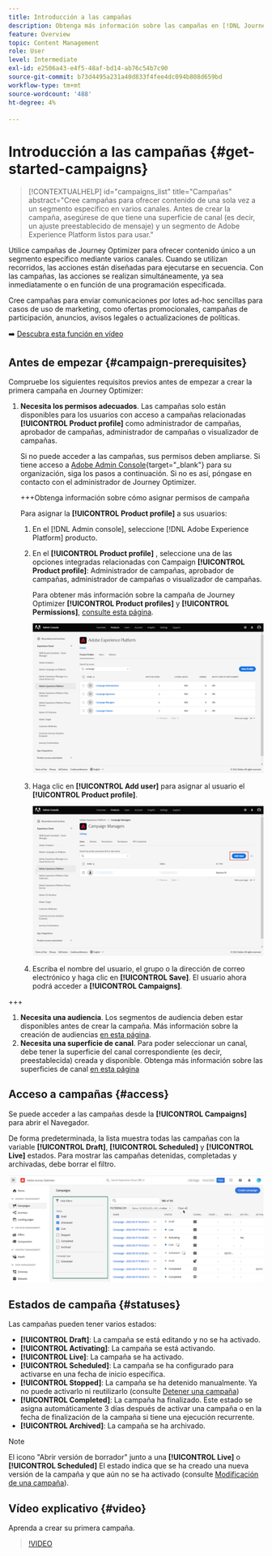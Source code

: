 ```yaml
---
title: Introducción a las campañas
description: Obtenga más información sobre las campañas en [!DNL Journey Optimizer]
feature: Overview
topic: Content Management
role: User
level: Intermediate
exl-id: e2506a43-e4f5-48af-bd14-ab76c54b7c90
source-git-commit: b73d4495a231a40d833f4fee4dc094b808d659bd
workflow-type: tm+mt
source-wordcount: '488'
ht-degree: 4%

---
```


# Introducción a las campañas {#get-started-campaigns}

>[!CONTEXTUALHELP]
>id="campaigns_list"
>title="Campañas"
>abstract="Cree campañas para ofrecer contenido de una sola vez a un segmento específico en varios canales. Antes de crear la campaña, asegúrese de que tiene una superficie de canal (es decir, un ajuste preestablecido de mensaje) y un segmento de Adobe Experience Platform listos para usar."

Utilice campañas de Journey Optimizer para ofrecer contenido único a un segmento específico mediante varios canales. Cuando se utilizan recorridos, las acciones están diseñadas para ejecutarse en secuencia. Con las campañas, las acciones se realizan simultáneamente, ya sea inmediatamente o en función de una programación especificada.

Cree campañas para enviar comunicaciones por lotes ad-hoc sencillas para casos de uso de marketing, como ofertas promocionales, campañas de participación, anuncios, avisos legales o actualizaciones de políticas.

➡️ [Descubra esta función en vídeo](#video)

<!--You can create two types of campaigns:

* **Scheduled campaigns** allow for simple ad-hoc batch communications for marketing use cases like promotional offers, engagement campaigns, announcements, legal notices, or policy updates.
* **API Triggered Campaigns** allow for simple transactional/operational messages with REST APIs (password reset, card abandonment, etc.), where the need may involve personalization using profile attributes and contextual data from payload.-->

## Antes de empezar {#campaign-prerequisites}

Compruebe los siguientes requisitos previos antes de empezar a crear la primera campaña en Journey Optimizer:

1. **Necesita los permisos adecuados**. Las campañas solo están disponibles para los usuarios con acceso a campañas relacionadas **[!UICONTROL Product profile]** como administrador de campañas, aprobador de campañas, administrador de campañas o visualizador de campañas.

   Si no puede acceder a las campañas, sus permisos deben ampliarse. Si tiene acceso a [Adobe Admin Console](https://adminconsole.adobe.com/){target=&quot;_blank&quot;} para su organización, siga los pasos a continuación. Si no es así, póngase en contacto con el administrador de Journey Optimizer.

   +++Obtenga información sobre cómo asignar permisos de campaña

   Para asignar la **[!UICONTROL Product profile]** a sus usuarios:

   1. En el [!DNL Admin console], seleccione [!DNL Adobe Experience Platform] producto.

   1. En el **[!UICONTROL Product profile]** , seleccione una de las opciones integradas relacionadas con Campaign **[!UICONTROL Product profile]**: Administrador de campañas, aprobador de campañas, administrador de campañas o visualizador de campañas.

      Para obtener más información sobre la campaña de Journey Optimizer **[!UICONTROL Product profiles]** y **[!UICONTROL Permissions]**, [consulte esta página](../administration/ootb-product-profiles.md).

      ![](assets/do-not-localize/admin_1.png)

   1. Haga clic en **[!UICONTROL Add user]** para asignar al usuario el **[!UICONTROL Product profile]**.

      ![](assets/do-not-localize/admin_2.png)

   1. Escriba el nombre del usuario, el grupo o la dirección de correo electrónico y haga clic en **[!UICONTROL Save]**.
   El usuario ahora podrá acceder a **[!UICONTROL Campaigns]**.

+++

1. **Necesita una audiencia**. Los segmentos de audiencia deben estar disponibles antes de crear la campaña. Más información sobre la creación de audiencias [en esta página](../segment/about-segments.md).
1. **Necesita una superficie de canal**. Para poder seleccionar un canal, debe tener la superficie del canal correspondiente (es decir, preestablecida) creada y disponible. Obtenga más información sobre las superficies de canal [en esta página](../configuration/channel-surfaces.md)

## Acceso a campañas {#access}

Se puede acceder a las campañas desde la **[!UICONTROL Campaigns]** para abrir el Navegador.

De forma predeterminada, la lista muestra todas las campañas con la variable **[!UICONTROL Draft]**, **[!UICONTROL Scheduled]** y **[!UICONTROL Live]** estados. Para mostrar las campañas detenidas, completadas y archivadas, debe borrar el filtro.

![](assets/create-campaign-list.png)

## Estados de campaña {#statuses}

Las campañas pueden tener varios estados:

* **[!UICONTROL Draft]**: La campaña se está editando y no se ha activado.
* **[!UICONTROL Activating]**: La campaña se está activando.
* **[!UICONTROL Live]**: La campaña se ha activado.
* **[!UICONTROL Scheduled]**: La campaña se ha configurado para activarse en una fecha de inicio específica.
* **[!UICONTROL Stopped]**: La campaña se ha detenido manualmente. Ya no puede activarlo ni reutilizarlo (consulte [Detener una campaña](modify-stop-campaign.md#stop))
* **[!UICONTROL Completed]**: La campaña ha finalizado. Este estado se asigna automáticamente 3 días después de activar una campaña o en la fecha de finalización de la campaña si tiene una ejecución recurrente.
* **[!UICONTROL Archived]**: La campaña se ha archivado.

>[!NOTE]
>
>El icono &quot;Abrir versión de borrador&quot; junto a una **[!UICONTROL Live]** o **[!UICONTROL Scheduled]** El estado indica que se ha creado una nueva versión de la campaña y que aún no se ha activado (consulte [Modificación de una campaña](modify-stop-campaign.md#modify)).

## Vídeo explicativo {#video}

Aprenda a crear su primera campaña.

>[!VIDEO](https://video.tv.adobe.com/v/346680?quality=12)
